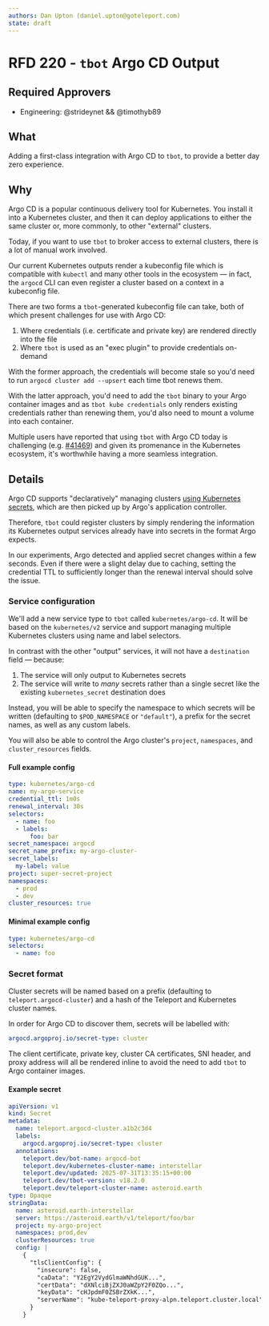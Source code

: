 ```yaml
---
authors: Dan Upton (daniel.upton@goteleport.com)
state: draft
---
```


# RFD 220 - `tbot` Argo CD Output

## Required Approvers

* Engineering: @strideynet && @timothyb89

## What

Adding a first-class integration with Argo CD to `tbot`, to provide a better
day zero experience.

## Why

Argo CD is a popular continuous delivery tool for Kubernetes. You install it
into a Kubernetes cluster, and then it can deploy applications to either the
same cluster or, more commonly, to other "external" clusters.

Today, if you want to use `tbot` to broker access to external clusters, there is
a lot of manual work involved.

Our current Kubernetes outputs render a kubeconfig file which is compatible with
`kubectl` and many other tools in the ecosystem — in fact, the `argocd` CLI can
even register a cluster based on a context in a kubeconfig file.

There are two forms a `tbot`-generated kubeconfig file can take, both of which
present challenges for use with Argo CD:

1. Where credentials (i.e. certificate and private key) are rendered directly
   into the file
2. Where `tbot` is used as an "exec plugin" to provide credentials on-demand

With the former approach, the credentials will become stale so you'd need to
run `argocd cluster add --upsert` each time tbot renews them.

With the latter approach, you'd need to add the `tbot` binary to your Argo
container images and as `tbot kube credentials` only renders existing
credentials rather than renewing them, you'd also need to mount a volume into
each container.

Multiple users have reported that using `tbot` with Argo CD today is challenging
(e.g. [#41469](https://github.com/gravitational/teleport/discussions/41459)) and
given its promenance in the Kubernetes ecosystem, it's worthwhile having a more
seamless integration.

## Details

Argo CD supports "declaratively" managing clusters
[using Kubernetes secrets](https://argo-cd.readthedocs.io/en/latest/operator-manual/declarative-setup/#clusters),
which are then picked up by Argo's application controller.

Therefore, `tbot` could register clusters by simply rendering the information
its Kubernetes output services already have into secrets in the format Argo
expects.

In our experiments, Argo detected and applied secret changes within a few
seconds. Even if there were a slight delay due to caching, setting the
credential TTL to sufficiently longer than the renewal interval should solve
the issue.

### Service configuration

We'll add a new service type to `tbot` called `kubernetes/argo-cd`. It will be
based on the `kubernetes/v2` service and support managing multiple Kubernetes
clusters using name and label selectors.

In contrast with the other "output" services, it will not have a `destination`
field — because:

1. The service will only output to Kubernetes secrets
2. The service will write to *many* secrets rather than a single secret like the
   existing `kubernetes_secret` destination does

Instead, you will be able to specify the namespace to which secrets will be
written (defaulting to `$POD_NAMESPACE` or `"default"`), a prefix for the secret
names, as well as any custom labels.

You will also be able to control the Argo cluster's `project`, `namespaces`, and
`cluster_resources` fields.

#### Full example config

```yaml
type: kubernetes/argo-cd
name: my-argo-service
credential_ttl: 1m0s
renewal_interval: 30s
selectors:
  - name: foo
  - labels:
      foo: bar
secret_namespace: argocd
secret_name_prefix: my-argo-cluster-
secret_labels:
  my-label: value
project: super-secret-project
namespaces:
  - prod
  - dev
cluster_resources: true
```

#### Minimal example config

```yaml
type: kubernetes/argo-cd
selectors:
  - name: foo
```

### Secret format

Cluster secrets will be named based on a prefix (defaulting to `teleport.argocd-cluster`)
and a hash of the Teleport and Kubernetes cluster names.

In order for Argo CD to discover them, secrets will be labelled with:

```yaml
argocd.argoproj.io/secret-type: cluster
```

The client certificate, private key, cluster CA certificates, SNI header, and
proxy address will all be rendered inline to avoid the need to add `tbot` to
Argo container images.

#### Example secret

```yaml
apiVersion: v1
kind: Secret
metadata:
  name: teleport.argocd-cluster.a1b2c3d4
  labels:
    argocd.argoproj.io/secret-type: cluster
  annotations:
    teleport.dev/bot-name: argocd-bot
    teleport.dev/kubernetes-cluster-name: interstellar
    teleport.dev/updated: 2025-07-31T13:35:15+00:00
    teleport.dev/tbot-version: v18.2.0
    teleport.dev/teleport-cluster-name: asteroid.earth
type: Opaque
stringData:
  name: asteroid.earth-interstellar
  server: https://asteroid.earth/v1/teleport/foo/bar
  project: my-argo-project
  namespaces: prod,dev
  clusterResources: true
  config: |
    {
      "tlsClientConfig": {
        "insecure": false,
        "caData": "Y2EgY2VydGlmaWNhdGUK...",
        "certData": "dXNlciBjZXJ0aWZpY2F0ZQo...",
        "keyData": "cHJpdmF0ZSBrZXkK...",
        "serverName": "kube-teleport-proxy-alpn.teleport.cluster.local"
      }
    }
```
